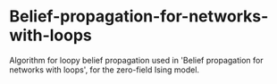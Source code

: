 # Belief-propagation-for-networks-with-loops
Algorithm for loopy belief propagation used in 'Belief propagation for networks with loops', for the zero-field Ising model. 
